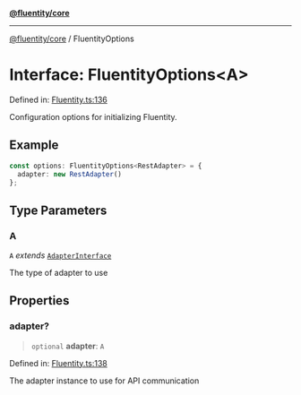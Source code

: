[**@fluentity/core**](../README.md)

***

[@fluentity/core](../globals.md) / FluentityOptions

# Interface: FluentityOptions\<A\>

Defined in: [Fluentity.ts:136](https://github.com/cedricpierre/fluentity-core/blob/a11029d5e0c9be6995be4b907c0a3cdf4a79c12b/src/Fluentity.ts#L136)

Configuration options for initializing Fluentity.

## Example

```typescript
const options: FluentityOptions<RestAdapter> = {
  adapter: new RestAdapter()
};
```

## Type Parameters

### A

`A` *extends* [`AdapterInterface`](AdapterInterface.md)

The type of adapter to use

## Properties

### adapter?

> `optional` **adapter**: `A`

Defined in: [Fluentity.ts:138](https://github.com/cedricpierre/fluentity-core/blob/a11029d5e0c9be6995be4b907c0a3cdf4a79c12b/src/Fluentity.ts#L138)

The adapter instance to use for API communication
